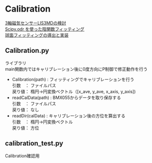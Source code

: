 # Calibration
[3軸磁気センサーLIS3MDの検討](https://research.itplants.com/?p=1787)  
[Scipy.odr を使った陰関数フィッティング](http://pota.hatenablog.jp/entry/2014/10/31/033326)  
[球面フィッティングの導出と実装](https://github.com/J-ROCKET-BOY/SS-Fitting/blob/master/SS_fitting.py#L83)

## Calibration.py
ライブラリ  
main関数内ではキャリブレーション後に0度方向にP制御で修正動作を行う  
- Calibration(path) : フィッティングでキャリブレーションを行う  
	引数　： ファイルパス  
	戻り値： 楕円→円変換ベクトル（[x_ave, y_ave, x_axis, y_axis])  
- readCalData(path) : BMX055からデータを取り保存する  
	引数　： ファイルパス  
	戻り値： なし  
- readDir(calData) : キャリブレーション後の方位を算出する  
	引数　： 楕円→円変換ベクトル  
	戻り値： 方位  

## calibration_test.py
Calibration確認用  
